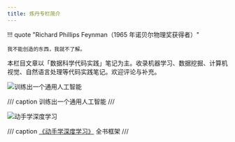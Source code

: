 ```yaml
---
title: 炼丹专栏简介
---
```


!!! quote "Richard Phillips Feynman（1965 年诺贝尔物理奖获得者）"

    我不能创造的东西，我就不了解。

本栏目文章以「数据科学代码实践」笔记为主。收录机器学习、数据挖掘、计算机视觉、自然语言处理等代码实践笔记。欢迎评论与补充。

![训练出一个通用人工智能](https://cdn.dwj601.cn/images/202501302119120.png)

/// caption
训练出一个通用人工智能
///

![动手学深度学习](https://cdn.dwj601.cn/images/20250306090820594.svg)

/// caption
[《动手学深度学习》](https://zh.d2l.ai/index.html) 全书框架
///
